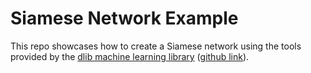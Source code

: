 # Siamese Network Example

This repo showcases how to create a Siamese network using the tools provided by
the [dlib machine learning library](http://dlib.net/)
([github link](https://github.com/davisking/dlib)).
